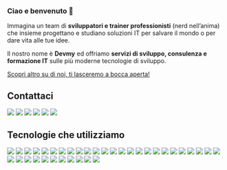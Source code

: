 ### Ciao e benvenuto 👋

Immagina un team di **sviluppatori e trainer professionisti** (nerd nell’anima) che insieme progettano e studiano soluzioni IT per salvare il mondo o per dare vita alle tue idee.

Il nostro nome è **Devmy** ed offriamo **servizi di sviluppo, consulenza e formazione IT** sulle più moderne tecnologie di sviluppo.

[Scopri altro su di noi, ti lasceremo a bocca aperta!](https://devmy.it/)

## Contattaci
[![](https://img.shields.io/badge/Gmail-D14836?style=for-the-badge&logo=gmail&logoColor=white)](mailto:info@devmy.it)
[![](https://img.shields.io/badge/YouTube-FF0000?style=for-the-badge&logo=youtube&logoColor=white)](https://www.youtube.com/channel/UCMudbsRDgdkDe3hXD2qsTUg)
[![](https://img.shields.io/badge/LinkedIn-0077B5?style=for-the-badge&logo=linkedin&logoColor=white)](https://www.linkedin.com/company/devmyfactory)
[![](https://img.shields.io/badge/Facebook-1877F2?style=for-the-badge&logo=facebook&logoColor=white)](https://www.facebook.com/Devmy.it)
[![](https://img.shields.io/badge/Twitter-1DA1F2?style=for-the-badge&logo=twitter&logoColor=white)](https://twitter.com/DevmyFactory)
[![](https://img.shields.io/badge/Instagram-E4405F?style=for-the-badge&logo=instagram&logoColor=white)](https://www.instagram.com/Devmy.it/)


## Tecnologie che utilizziamo

[![](https://img.shields.io/badge/HTML-239120?style=for-the-badge&logo=html5&logoColor=white)](#)
[![](https://img.shields.io/badge/CSS-239120?&style=for-the-badge&logo=css3&logoColor=white)](#)
[![](https://img.shields.io/badge/Sass-CC6699?style=for-the-badge&logo=sass&logoColor=white)](#)
[![](https://img.shields.io/badge/JavaScript-F7DF1E?style=for-the-badge&logo=javascript&logoColor=black)](#)
[![](https://img.shields.io/badge/TypeScript-007ACC?style=for-the-badge&logo=typescript&logoColor=white)](#)
[![](https://img.shields.io/badge/React-20232A?style=for-the-badge&logo=react&logoColor=61DAFB)](#)
[![](https://img.shields.io/badge/Angular-DD0031?style=for-the-badge&logo=angular&logoColor=white)](#)
[![](https://img.shields.io/badge/Vue.js-35495E?style=for-the-badge&logo=vue.js&logoColor=4FC08D)](#)
[![](https://img.shields.io/badge/Next-black?style=for-the-badge&logo=next.js&logoColor=white)](#)
[![](https://img.shields.io/badge/PHP-777BB4?style=for-the-badge&logo=php&logoColor=white)](#)
[![](https://img.shields.io/badge/React_Native-20232A?style=for-the-badge&logo=react&logoColor=61DAFB)](#)
[![](https://img.shields.io/badge/Flutter-02569B?style=for-the-badge&logo=flutter&logoColor=white)](#)
[![](https://img.shields.io/badge/dart-%230175C2.svg?style=for-the-badge&logo=dart&logoColor=white)](#)
[![](https://img.shields.io/badge/MongoDB-4EA94B?style=for-the-badge&logo=mongodb&logoColor=white)](#)
[![](https://img.shields.io/badge/MySQL-00000F?style=for-the-badge&logo=mysql&logoColor=white)](#)
[![](https://img.shields.io/badge/threejs-black?style=for-the-badge&logo=three.js&logoColor=white)](#)
[![](https://img.shields.io/badge/Unity-100000?style=for-the-badge&logo=unity&logoColor=white)](#)
[![](https://img.shields.io/badge/Gatsby-663399?style=for-the-badge&logo=gatsby&logoColor=white)](#)
[![](https://img.shields.io/badge/Tailwind_CSS-38B2AC?style=for-the-badge&logo=tailwind-css&logoColor=white)](#)
[![](https://img.shields.io/badge/Material--UI-0081CB?style=for-the-badge&logo=material-ui&logoColor=white)](#)
[![](https://img.shields.io/badge/Redux-593D88?style=for-the-badge&logo=redux&logoColor=white)](#)
[![](https://img.shields.io/badge/jQuery-0769AD?style=for-the-badge&logo=jquery&logoColor=white)](#)
[![](https://img.shields.io/badge/Heroku-430098?style=for-the-badge&logo=heroku&logoColor=white)](#)
[![](https://img.shields.io/badge/Amazon_AWS-232F3E?style=for-the-badge&logo=amazon-aws&logoColor=white)](#)
[![](https://img.shields.io/badge/WordPress-%23117AC9.svg?style=for-the-badge&logo=WordPress&logoColor=white)](#)
[![](https://img.shields.io/badge/strapi-%232E7EEA.svg?style=for-the-badge&logo=strapi&logoColor=white)](#)
[![](https://img.shields.io/badge/docker-%230db7ed.svg?style=for-the-badge&logo=docker&logoColor=white)](#)
[![](https://img.shields.io/badge/terraform-%235835CC.svg?style=for-the-badge&logo=terraform&logoColor=white)](#)
[![](https://img.shields.io/badge/-Swagger-%23Clojure?style=for-the-badge&logo=swagger&logoColor=white)](#)
[![](https://img.shields.io/badge/node.js-6DA55F?style=for-the-badge&logo=node.js&logoColor=white)](#)
[![](https://img.shields.io/badge/express.js-%23404d59.svg?style=for-the-badge&logo=express&logoColor=%2361DAFB)](#)
[![](https://img.shields.io/badge/nestjs-%23E0234E.svg?style=for-the-badge&logo=nestjs&logoColor=white)](#)
[![](https://img.shields.io/badge/laravel-%23FF2D20.svg?style=for-the-badge&logo=laravel&logoColor=white)](#)
[![](https://img.shields.io/badge/Ionic-3880FF?style=for-the-badge&logo=ionic&logoColor=white)](#)
[![](https://img.shields.io/badge/Capacitor-119EFF?style=for-the-badge&logo=Capacitor&logoColor=white)](#)
[![](https://img.shields.io/badge/Cordova-35434F?style=for-the-badge&logo=apache-cordova&logoColor=E8E8E8)](#)
